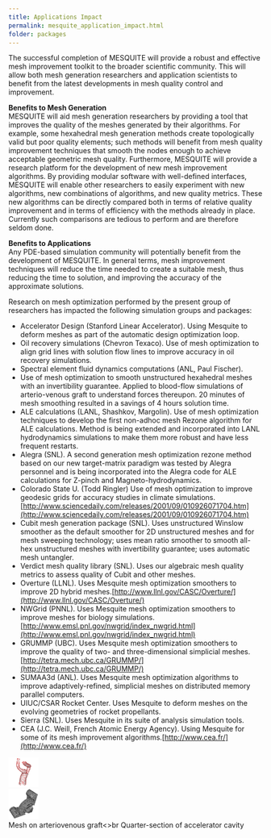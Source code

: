```yaml
---
title: Applications Impact
permalink: mesquite_application_impact.html
folder: packages
---
```


The successful completion of MESQUITE will provide a robust and effective mesh improvement toolkit to the broader scientific community. This will allow both mesh generation researchers and application scientists to benefit from the latest developments in mesh quality control and improvement.

**Benefits to Mesh Generation**  
MESQUITE will aid mesh generation researchers by providing a tool that improves the quality of the meshes generated by their algorithms. For example, some hexahedral mesh generation methods create topologically valid but poor quality elements; such methods will benefit from mesh quality improvement techniques that smooth the nodes enough to achieve acceptable geometric mesh quality. Furthermore, MESQUITE will provide a research platform for the development of new mesh improvement algorithms. By providing modular software with well-defined interfaces, MESQUITE will enable other researchers to easily experiment with new algorithms, new combinations of algorithms, and new quality metrics. These new algorithms can be directly compared both in terms of relative quality improvement and in terms of efficiency with the methods already in place. Currently such comparisons are tedious to perform and are therefore seldom done.

**Benefits to Applications**  
Any PDE-based simulation community will potentially benefit from the development of MESQUITE. In general terms, mesh improvement techniques will reduce the time needed to create a suitable mesh, thus reducing the time to solution, and improving the accuracy of the approximate solutions.

Research on mesh optimization performed by the present group of researchers has impacted the following simulation groups and packages:

*   Accelerator Design (Stanford Linear Accelerator). Using Mesquite to deform meshes as part of the automatic design optimization loop.
*   Oil recovery simulations (Chevron Texaco). Use of mesh optimization to align grid lines with solution flow lines to improve accuracy in oil recovery simulations.
*   Spectral element fluid dynamics computations (ANL, Paul Fischer).
*   Use of mesh optimization to smooth unstructured hexahedral meshes with an invertibility guarantee. Applied to blood-flow simulations of arterio-venous graft to understand forces thereupon. 20 minutes of mesh smoothing resulted in a savings of 4 hours solution time.
*   ALE calculations (LANL, Shashkov, Margolin). Use of mesh optimization techniques to develop the first non-adhoc mesh Rezone algorithm for ALE calculations. Method is being extended and incorporated into LANL hydrodynamics simulations to make them more robust and have less frequent restarts.
*   Alegra (SNL). A second generation mesh optimization rezone method based on our new target-matrix paradigm was tested by Alegra personnel and is being incorporated into the Alegra code for ALE calculations for Z-pinch and Magneto-hydrodynamics.
*   Colorado State U. (Todd Ringler) Use of mesh optimization to improve geodesic grids for accuracy studies in climate simulations. [http://www.sciencedaily.com/releases/2001/09/010926071704.htm](http://www.sciencedaily.com/releases/2001/09/010926071704.htm)
*   Cubit mesh generation package (SNL). Uses unstructured Winslow smoother as the default smoother for 2D unstructured meshes and for mesh sweeping technology; uses mean ratio smoother to smooth all-hex unstructured meshes with invertibility guarantee; uses automatic mesh untangler.
*   Verdict mesh quality library (SNL). Uses our algebraic mesh quality metrics to assess quality of Cubit and other meshes.
*   Overture (LLNL). Uses Mesquite mesh optimization smoothers to improve 2D hybrid meshes.[http://www.llnl.gov/CASC/Overture/](http://www.llnl.gov/CASC/Overture/)
*   NWGrid (PNNL). Uses Mesquite mesh optimization smoothers to improve meshes for biology simulations.[http://www.emsl.pnl.gov/nwgrid/index_nwgrid.html](http://www.emsl.pnl.gov/nwgrid/index_nwgrid.html)
*   GRUMMP (UBC). Uses Mesquite mesh optimization smoothers to improve the quality of two- and three-dimensional simplicial meshes. [http://tetra.mech.ubc.ca/GRUMMP/](http://tetra.mech.ubc.ca/GRUMMP/)
*   SUMAA3d (ANL). Uses Mesquite mesh optimization algorithms to improve adaptively-refined, simplicial meshes on distributed memory parallel computers.
*   UIUC/CSAR Rocket Center. Uses Mesquite to deform meshes on the evolving geometries of rocket propellants.
*   Sierra (SNL). Uses Mesquite in its suite of analysis simulation tools.
*   CEA (J.C. Weill, French Atomic Energy Agency). Using Mesquite for some of its mesh improvement algorithms.[http://www.cea.fr/](http://www.cea.fr/)

<div class="row">
    <div class="col-sm-6">
        <img border="0" alt="Trilinos Team" src="images/carotid1.gif" width="60" height="60"> <br>
        <img border="0" alt="Trilinos Team" src="images/cell10-mesh1.gif" width="60" height="60">       
    </div>
    <div class="col-sm-6">
        Mesh on arteriovenous graft<>br
        Quarter-section of accelerator cavity
    </div>
</div>
